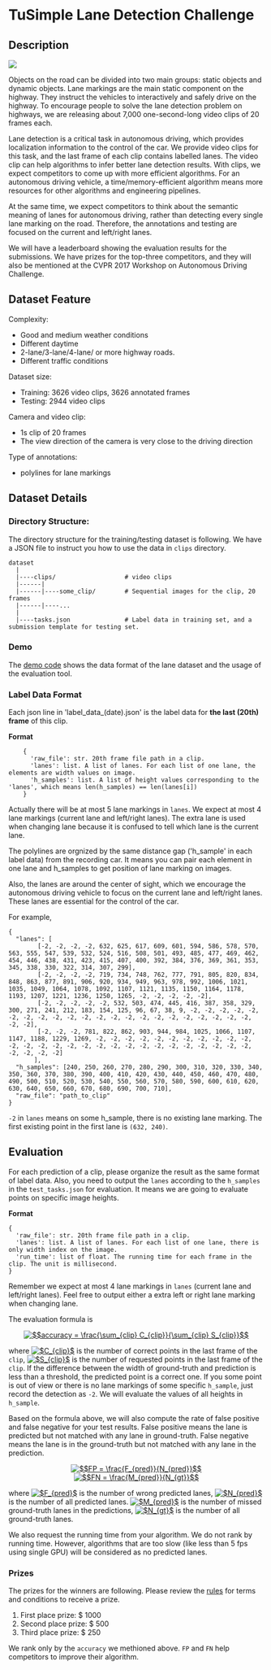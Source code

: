 # TuSimple Lane Detection Challenge
## Description

![](https://raw.githubusercontent.com/TuSimple/tusimple-benchmark/master/doc/lane_detection/assets/examples/lane_example.jpg)

Objects on the road can be divided into two main groups: static objects and dynamic objects. Lane markings are the main static component on the highway. They instruct the vehicles to interactively and safely drive on the highway. To encourage people to solve the lane detection problem on highways, we are releasing about 7,000 one-second-long video clips of 20 frames each.   
 
Lane detection is a critical task in autonomous driving, which provides localization information to the control of the car. We provide video clips for this task, and the last frame of each clip contains labelled lanes. The video clip can help algorithms to infer better lane detection results. With clips, we expect competitors to come up with more efficient algorithms. For an autonomous driving vehicle, a time/memory-efficient algorithm means more resources for other algorithms and engineering pipelines. 
 
At the same time, we expect competitors to think about the semantic meaning of lanes for autonomous driving, rather than detecting every single lane marking on the road. Therefore, the annotations and testing are focused on the current and left/right lanes.
 
We will have a leaderboard showing the evaluation results for the submissions. We have prizes for the top-three competitors, and they will also be mentioned at the CVPR 2017 Workshop on Autonomous Driving Challenge.

## Dataset Feature
Complexity:
- Good and medium weather conditions
- Different daytime
- 2-lane/3-lane/4-lane/ or more highway roads.
- Different traffic conditions

Dataset size:
- Training: 3626 video clips, 3626 annotated frames
- Testing: 2944 video clips

Camera and video clip:
- 1s clip of 20 frames
- The view direction of the camera is very close to the driving direction

Type of annotations:
- polylines for lane markings

## Dataset Details

### Directory Structure:
The directory structure for the training/testing dataset is following. We have a JSON file to instruct you how to use the data in `clips` directory.

    dataset
      |
      |----clips/                   # video clips
      |------|
      |------|----some_clip/        # Sequential images for the clip, 20 frames
      |------|----...
      |
      |----tasks.json               # Label data in training set, and a submission template for testing set. 

### Demo
The [demo code](https://github.com/TuSimple/tusimple-benchmark/blob/master/example/lane_demo.ipynb) shows the data
format of the lane dataset and the usage of the evaluation tool.

### Label Data Format
Each json line in 'label_data_(date).json' is the label data for __the last (20th) frame__ of this clip.

__Format__

```
    {
      'raw_file': str. 20th frame file path in a clip.
      'lanes': list. A list of lanes. For each list of one lane, the elements are width values on image.
      'h_samples': list. A list of height values corresponding to the 'lanes', which means len(h_samples) == len(lanes[i])
    }
```
Actually there will be at most 5 lane markings in `lanes`. We expect at most 4 lane markings (current lane and left/right lanes). The extra lane is used when changing lane because it is confused to tell which lane is the current lane.

The polylines are orgnized by the same distance gap ('h_sample' in each label data) from the recording car. It means you can pair each element in one lane and h_samples to get position of lane marking on images.

Also, the lanes are around the center of sight, which we encourage the autonomous driving vehicle to focus on the current lane and left/right lanes. These lanes are essential for the control of the car.

For example,
```
{
  "lanes": [
        [-2, -2, -2, -2, 632, 625, 617, 609, 601, 594, 586, 578, 570, 563, 555, 547, 539, 532, 524, 516, 508, 501, 493, 485, 477, 469, 462, 454, 446, 438, 431, 423, 415, 407, 400, 392, 384, 376, 369, 361, 353, 345, 338, 330, 322, 314, 307, 299],
        [-2, -2, -2, -2, 719, 734, 748, 762, 777, 791, 805, 820, 834, 848, 863, 877, 891, 906, 920, 934, 949, 963, 978, 992, 1006, 1021, 1035, 1049, 1064, 1078, 1092, 1107, 1121, 1135, 1150, 1164, 1178, 1193, 1207, 1221, 1236, 1250, 1265, -2, -2, -2, -2, -2],
        [-2, -2, -2, -2, -2, 532, 503, 474, 445, 416, 387, 358, 329, 300, 271, 241, 212, 183, 154, 125, 96, 67, 38, 9, -2, -2, -2, -2, -2, -2, -2, -2, -2, -2, -2, -2, -2, -2, -2, -2, -2, -2, -2, -2, -2, -2, -2, -2],
        [-2, -2, -2, 781, 822, 862, 903, 944, 984, 1025, 1066, 1107, 1147, 1188, 1229, 1269, -2, -2, -2, -2, -2, -2, -2, -2, -2, -2, -2, -2, -2, -2, -2, -2, -2, -2, -2, -2, -2, -2, -2, -2, -2, -2, -2, -2, -2, -2, -2, -2]
       ],
  "h_samples": [240, 250, 260, 270, 280, 290, 300, 310, 320, 330, 340, 350, 360, 370, 380, 390, 400, 410, 420, 430, 440, 450, 460, 470, 480, 490, 500, 510, 520, 530, 540, 550, 560, 570, 580, 590, 600, 610, 620, 630, 640, 650, 660, 670, 680, 690, 700, 710],
  "raw_file": "path_to_clip"
}
```
`-2` in `lanes` means on some h_sample, there is no existing lane marking. The first existing point in the first lane is `(632, 240)`.


## Evaluation

For each prediction of a clip, please organize the result as the same format of label data.
Also, you need to output the `lanes` according to the `h_samples` in the `test_tasks.json` for evaluation. It means we are going to evaluate points on specific image heights.

__Format__

```
{
  'raw_file': str. 20th frame file path in a clip.
  'lanes': list. A list of lanes. For each list of one lane, there is only width index on the image.
  'run_time': list of float. The running time for each frame in the clip. The unit is millisecond.
}
```
Remember we expect at most 4 lane markings in `lanes` (current lane and left/right lanes). Feel free to output either a extra left or right lane marking when changing lane. 

The evaluation formula is

<center>
<a href="https://www.codecogs.com/eqnedit.php?latex=\inline&space;$$accuracy&space;=&space;\frac{\sum_{clip}&space;C_{clip}}{\sum_{clip}&space;S_{clip}}$$" target="_blank"><img src="https://latex.codecogs.com/gif.latex?\inline&space;$$accuracy&space;=&space;\frac{\sum_{clip}&space;C_{clip}}{\sum_{clip}&space;S_{clip}}$$" title="$$accuracy = \frac{\sum_{clip} C_{clip}}{\sum_{clip} S_{clip}}$$" /></a>
</center>

where
<a href="https://www.codecogs.com/eqnedit.php?latex=\inline&space;$C_{clip}$" target="_blank"><img src="https://latex.codecogs.com/gif.latex?\inline&space;$C_{clip}$" title="$C_{clip}$" /></a> is the number of correct points in the last frame of the `clip`,
<a href="https://www.codecogs.com/eqnedit.php?latex=\inline&space;$S_{clip}$" target="_blank"><img src="https://latex.codecogs.com/gif.latex?\inline&space;$S_{clip}$" title="$S_{clip}$" /></a> is the number of requested points in the last frame of the `clip`. If the difference between the width of ground-truth and prediction is less than a threshold, the predicted point is a correct one. If you some point is out of view or there is no lane markings of some specific `h_sample`, just record the detection as `-2`. We will evaluate the values of all heights in `h_sample`.

Based on the formula above, we will also compute the rate of false positive and false negative for your test results. False positive means the lane is predicted but not matched with any lane in ground-truth. False negative means the lane is in the ground-truth but not matched with any lane in the prediction.

<center>
<a href="https://www.codecogs.com/eqnedit.php?latex=\inline&space;$$FP&space;=&space;\frac{F_{pred}}{N_{pred}}$$" target="_blank"><img src="https://latex.codecogs.com/gif.latex?\inline&space;$$FP&space;=&space;\frac{F_{pred}}{N_{pred}}$$" title="$$FP = \frac{F_{pred}}{N_{pred}}$$" /></a>
</center>

<center>
<a href="https://www.codecogs.com/eqnedit.php?latex=\inline&space;$$FN&space;=&space;\frac{M_{pred}}{N_{gt}}$$" target="_blank"><img src="https://latex.codecogs.com/gif.latex?\inline&space;$$FN&space;=&space;\frac{M_{pred}}{N_{gt}}$$" title="$$FN = \frac{M_{pred}}{N_{gt}}$$" /></a>
</center>

where <a href="https://www.codecogs.com/eqnedit.php?latex=\inline&space;$F_{pred}$" target="_blank"><img src="https://latex.codecogs.com/gif.latex?\inline&space;$F_{pred}$" title="$F_{pred}$" /></a> is the number of wrong predicted lanes, <a href="https://www.codecogs.com/eqnedit.php?latex=\inline&space;$N_{pred}$" target="_blank"><img src="https://latex.codecogs.com/gif.latex?\inline&space;$N_{pred}$" title="$N_{pred}$" /></a> is the number of all predicted lanes. <a href="https://www.codecogs.com/eqnedit.php?latex=\inline&space;$M_{pred}$" target="_blank"><img src="https://latex.codecogs.com/gif.latex?\inline&space;$M_{pred}$" title="$M_{pred}$" /></a> is the number of missed ground-truth lanes in the predictions, <a href="https://www.codecogs.com/eqnedit.php?latex=\inline&space;$N_{gt}$" target="_blank"><img src="https://latex.codecogs.com/gif.latex?\inline&space;$N_{gt}$" title="$N_{gt}$" /></a> is the number of all ground-truth lanes.

We also request the running time from your algorithm. We do not rank by running time. However, algorithms that are too slow (like less than 5 fps using single GPU) will be considered as no predicted lanes. 

### Prizes

The prizes for the winners are following. Please review the [rules]() for terms and conditions to receive a prize.

1. First place prize: $ 1000
2. Second place prize: $ 500
3. Third place prize: $ 250 

We rank only by the `accuracy` we methioned above. `FP` and `FN` help competitors to improve their algorithm.

